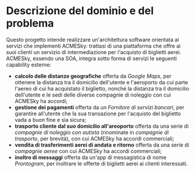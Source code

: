 # Descrizione del dominio e del problema
Questo progetto intende realizzare un'architettura software orientata ai servizi che implementi ACMESky: trattasi di una piattaforma che offre ai suoi clienti un servizio di intermediazione per l'acquisto di biglietti aerei.<br>
ACMESky, essendo una SOA, integra sotto forma di servizi le seguenti capability esterne:
- **calcolo delle distanze geografiche** offerta da *Google Maps*, per ottenere la distanza tra il domicilio dell'utente e l'aeroporto da cui parte l'aereo di cui ha acquistato il biglietto, nonché la distanza tra il domicilio dell'utente e le sedi delle diverse compagnie di noleggio con cui ACMESky ha accordi;
- **gestione dei pagamenti** offerta da un *Fornitore di servizi bancari*, per garantire all'utente che la sua transazione per l'acquisto del biglietto vada a buon fine e sia sicura;
- **trasporto cliente dal suo domicilio all'areoporto** offerta da una serie di *compagnie di noleggio con autista* (rinominate in *compagnie di trasporto*, per brevità), con cui ACMESky ha accordi commerciali;
- **vendita di trasferimenti aerei di andata e ritorno** offerta da una serie di *compagnie aeree* con cui ACMESky ha accordi commerciali;
- **inoltro di messaggi** offerta da un'app di messagistica di nome *Prontogram*, per inoltrare le offerte di biglietti aerei ai clienti interessati.


